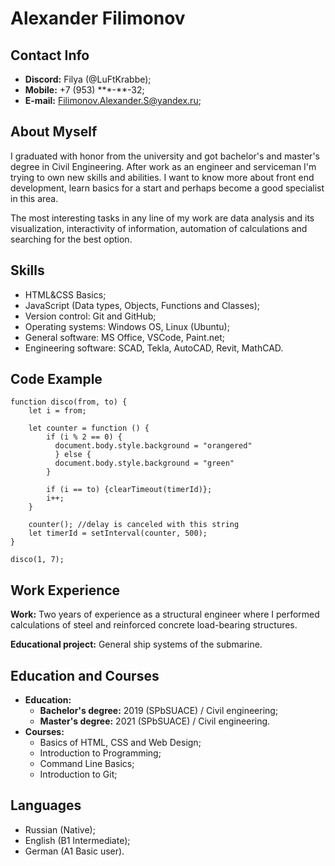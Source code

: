 # Alexander Filimonov
## Contact Info
* **Discord:** Filya (@LuFtKrabbe);
* **Mobile:** +7 (953) \*\**-**-32;
* **E-mail:** Filimonov.Alexander.S@yandex.ru;
## About Myself
I graduated with honor from the university and got bachelor's and master's degree in Civil Engineering. After work as an engineer and serviceman I'm trying to own new skills and abilities. I want to know more about front end development, learn basics for a start and perhaps become a good specialist in this area. 

The most interesting tasks in any line of my work are data analysis and its visualization, interactivity of information, automation of calculations and searching for the best option.
## Skills
* HTML&CSS Basics;
* JavaScript (Data types, Objects, Functions and Classes);
* Version control: Git and GitHub;
* Operating systems: Windows OS, Linux (Ubuntu);
* General software: MS Office, VSCode, Paint.net;
* Engineering software: SCAD, Tekla, AutoCAD, Revit, MathCAD.
## Code Example
```
function disco(from, to) {
    let i = from;

    let counter = function () {
        if (i % 2 == 0) {
          document.body.style.background = "orangered"
          } else {
          document.body.style.background = "green"
        }

        if (i == to) {clearTimeout(timerId)};
        i++;
    }

    counter(); //delay is canceled with this string
    let timerId = setInterval(counter, 500);
}

disco(1, 7);
```
## Work Experience
**Work:** Two years of experience as a structural engineer where I performed calculations of steel and reinforced concrete load-bearing structures.

**Educational project:** General ship systems of the submarine.
## Education and Courses
* **Education:**
    * **Bachelor's degree:** 2019 (SPbSUACE) / Civil engineering;
    * **Master's degree:** 2021 (SPbSUACE) / Civil engineering.
* **Courses:**
    * Basics of HTML, CSS and Web Design;
    * Introduction to Programming;
    * Command Line Basics;
    * Introduction to Git;

## Languages
* Russian (Native);
* English (B1 Intermediate);
* German (A1 Basic user).